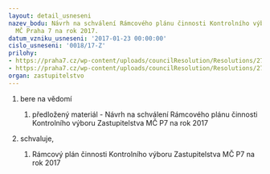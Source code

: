 ```yaml
---
layout: detail_usneseni
nazev_bodu: Návrh na schválení Rámcového plánu činnosti Kontrolního výboru  Zastupitelstva
  MČ Praha 7 na rok 2017.
datum_vzniku_usneseni: '2017-01-23 00:00:00'
cislo_usneseni: '0018/17-Z'
prilohy:
- https://praha7.cz/wp-content/uploads/councilResolution/Resolutions/27288/export/DuvodovazpravaRP~158936.docx
- https://praha7.cz/wp-content/uploads/councilResolution/Resolutions/27288/export/export~301375.pdf
organ: zastupitelstvo
---
```

<OL class=urzList_view id=urzList>
<LI class=urzClass1><SPAN name="1">bere na vědomí</SPAN> 
<OL class=urzOlClass>
<LI class=urzClass2 style="TEXT-ALIGN: left"><SPAN>
<P>předložený materiál - Návrh na schválení Rámcového plánu činnosti Kontrolního výboru Zastupitelstva MČ P7 na rok 2017</P></SPAN></LI></OL></LI>
<LI class=urzClass1><SPAN name="89">schvaluje,</SPAN>
<OL class=urzOlClass>
<LI class=urzClass2 style="TEXT-ALIGN: left"><SPAN>
<P>Rámcový plán činnosti Kontrolního výboru Zastupitelstva MČ P7 na rok 2017</P></SPAN></LI></OL></LI></OL>
